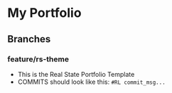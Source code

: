 # My Portfolio

## Branches

### feature/rs-theme
* This is the Real State Portfolio Template
* COMMITS should look like this: ``#RL commit_msg...``
